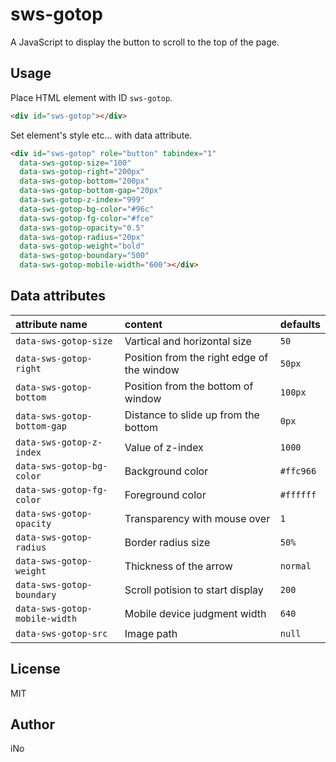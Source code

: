 # sws-gotop

A JavaScript to display the button to scroll to the top of the page.

## Usage

Place HTML element with ID `sws-gotop`.

```html
<div id="sws-gotop"></div>
```

Set element's style etc... with data attribute.

```html
<div id="sws-gotop" role="button" tabindex="1"
  data-sws-gotop-size="100"
  data-sws-gotop-right="200px"
  data-sws-gotop-bottom="200px"
  data-sws-gotop-bottom-gap="20px"
  data-sws-gotop-z-index="999"
  data-sws-gotop-bg-color="#96c"
  data-sws-gotop-fg-color="#fce"
  data-sws-gotop-opacity="0.5"
  data-sws-gotop-radius="20px"
  data-sws-gotop-weight="bold"
  data-sws-gotop-boundary="500"
  data-sws-gotop-mobile-width="600"></div>
```

## Data attributes

| attribute name                | content                                    |  defaults |
|:------------------------------|:-------------------------------------------|:----------|
| `data-sws-gotop-size`         | Vartical and horizontal size               | `50`      |
| `data-sws-gotop-right`        | Position from the right edge of the window | `50px`    |
| `data-sws-gotop-bottom`       | Position from the bottom of window         | `100px`   |
| `data-sws-gotop-bottom-gap`   | Distance to slide up from the bottom       | `0px`     |
| `data-sws-gotop-z-index`      | Value of z-index                           | `1000`    |
| `data-sws-gotop-bg-color`     | Background color                           | `#ffc966` |
| `data-sws-gotop-fg-color`     | Foreground color                           | `#ffffff` |
| `data-sws-gotop-opacity`      | Transparency with mouse over               | `1`       |
| `data-sws-gotop-radius`       | Border radius size                         | `50%`     |
| `data-sws-gotop-weight`       | Thickness of the arrow                     | `normal`  |
| `data-sws-gotop-boundary`     | Scroll potision to start display           | `200`     |
| `data-sws-gotop-mobile-width` | Mobile device judgment width               | `640`     |
| `data-sws-gotop-src`          | Image path                                 | `null`    |

## License

MIT

## Author

iNo

